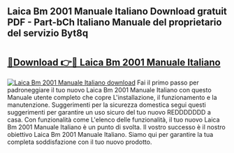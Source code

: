 ## Laica Bm 2001 Manuale Italiano Download gratuit PDF - Part-bCh Italiano Manuale del proprietario del servizio Byt8q

# <h2><a href="http://dfgt3p.blite.top/?on=Laica+Bm+2001+Manuale+Italiano">🔗Download 👉🔴 Laica Bm 2001 Manuale Italiano</a></h2>

[![Laica Bm 2001 Manuale Italiano download](https://i.imgur.com/lujVjoI.png)](http://dfgt3p.blite.top/?on=Laica+Bm+2001+Manuale+Italiano)
Fai il primo passo per padroneggiare il tuo nuovo Laica Bm 2001 Manuale Italiano con questo Manuale utente completo che copre L'installazione, il funzionamento e la manutenzione. Suggerimenti per la sicurezza domestica segui questi suggerimenti per garantire un uso sicuro del tuo nuovo REDDDDDDD a casa. Con funzionalità come L'elenco delle funzionalità, il tuo nuovo Laica Bm 2001 Manuale Italiano è un punto di svolta. Il vostro successo è il nostro obiettivo Laica Bm 2001 Manuale Italiano. Siamo qui per garantire la tua completa soddisfazione con il tuo nuovo prodotto.
